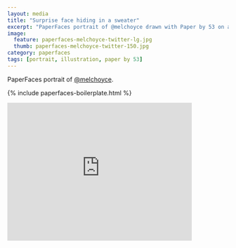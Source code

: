 ```yaml
---
layout: media
title: "Surprise face hiding in a sweater"
excerpt: "PaperFaces portrait of @melchoyce drawn with Paper by 53 on an iPad."
image: 
  feature: paperfaces-melchoyce-twitter-lg.jpg
  thumb: paperfaces-melchoyce-twitter-150.jpg
category: paperfaces
tags: [portrait, illustration, paper by 53]
---
```


PaperFaces portrait of [@melchoyce](http://twitter.com/melchoyce).

{% include paperfaces-boilerplate.html %}

<iframe width="420" height="315" src="http://www.youtube.com/embed/8znOwv0XxcI" frameborder="0"> </iframe>